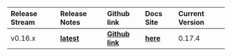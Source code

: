 








| Release Stream | Release Notes |Github link | Docs Site |  Current Version 
| :---------------------- | :----------------------- |:----------------------- |:-----------------|:----------------
| v0.16.x | [**latest**](#16.x)  | [**Github link**](https://github.com/hyperledger/composer) |[**here**](https://hyperledger.github.io/composer/next/) | 0.17.4 |






























<a name="16.x"></a>


<a name="17.x"></a>
